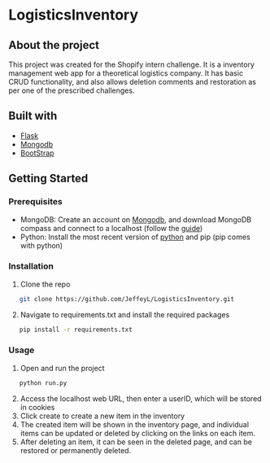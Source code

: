 # LogisticsInventory
## About the project
This project was created for the Shopify intern challenge. It is a inventory management web app for a theoretical logistics company. It has basic CRUD functionality, and also allows deletion comments and restoration as per one of the prescribed challenges.

## Built with
- [Flask](https://flask.palletsprojects.com/en/2.0.x/)
- [Mongodb](https://www.mongodb.com/)
- [BootStrap](https://getbootstrap.com/)

## Getting Started

### Prerequisites
- MongoDB: Create an account on [Mongodb](https://www.mongodb.com/), and download MongoDB compass and connect to a localhost (follow the [guide](https://docs.mongodb.com/compass/current/connect/))
- Python: Install the most recent version of [python](https://www.python.org/) and pip (pip comes with python)

### Installation
1. Clone the repo
```sh
   git clone https://github.com/JeffeyL/LogisticsInventory.git
```
2. Navigate to requirements.txt and install the required packages
```sh
   pip install -r requirements.txt
```

### Usage
1. Open and run the project
```sh
   python run.py
```
2. Access the localhost web URL, then enter a userID, which will be stored in cookies
3. Click create to create a new item in the inventory
4. The created item will be shown in the inventory page, and individual items can be updated or deleted by clicking on the links on each item.
5. After deleting an item, it can be seen in the deleted page, and can be restored or permanently deleted.
